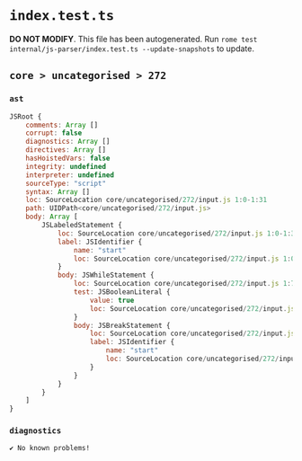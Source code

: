 # `index.test.ts`

**DO NOT MODIFY**. This file has been autogenerated. Run `rome test internal/js-parser/index.test.ts --update-snapshots` to update.

## `core > uncategorised > 272`

### `ast`

```javascript
JSRoot {
	comments: Array []
	corrupt: false
	diagnostics: Array []
	directives: Array []
	hasHoistedVars: false
	integrity: undefined
	interpreter: undefined
	sourceType: "script"
	syntax: Array []
	loc: SourceLocation core/uncategorised/272/input.js 1:0-1:31
	path: UIDPath<core/uncategorised/272/input.js>
	body: Array [
		JSLabeledStatement {
			loc: SourceLocation core/uncategorised/272/input.js 1:0-1:31
			label: JSIdentifier {
				name: "start"
				loc: SourceLocation core/uncategorised/272/input.js 1:0-1:5 (start)
			}
			body: JSWhileStatement {
				loc: SourceLocation core/uncategorised/272/input.js 1:7-1:31
				test: JSBooleanLiteral {
					value: true
					loc: SourceLocation core/uncategorised/272/input.js 1:14-1:18
				}
				body: JSBreakStatement {
					loc: SourceLocation core/uncategorised/272/input.js 1:20-1:31
					label: JSIdentifier {
						name: "start"
						loc: SourceLocation core/uncategorised/272/input.js 1:26-1:31 (start)
					}
				}
			}
		}
	]
}
```

### `diagnostics`

```
✔ No known problems!

```
